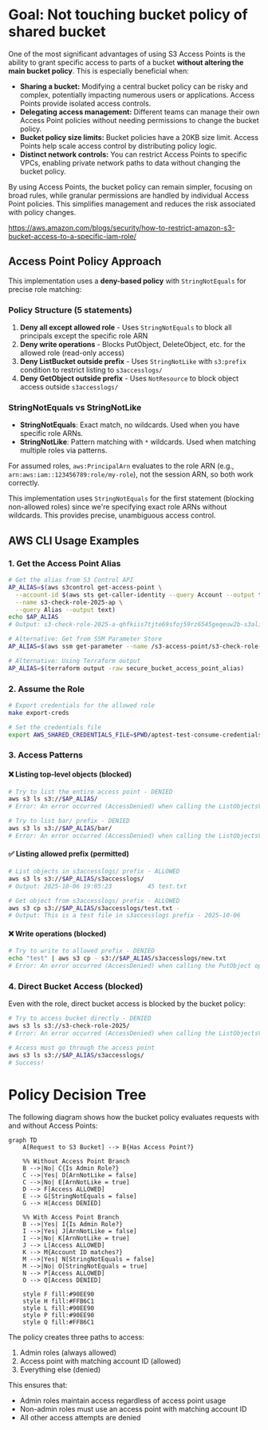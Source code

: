 # Goal: Not touching bucket policy of shared bucket

One of the most significant advantages of using S3 Access Points is the ability to grant specific access to parts of a bucket **without altering the main bucket policy**. This is especially beneficial when:

*   **Sharing a bucket:** Modifying a central bucket policy can be risky and complex, potentially impacting numerous users or applications. Access Points provide isolated access controls.
*   **Delegating access management:** Different teams can manage their own Access Point policies without needing permissions to change the bucket policy.
*   **Bucket policy size limits:** Bucket policies have a 20KB size limit. Access Points help scale access control by distributing policy logic.
*   **Distinct network controls:** You can restrict Access Points to specific VPCs, enabling private network paths to data without changing the bucket policy.

By using Access Points, the bucket policy can remain simpler, focusing on broad rules, while granular permissions are handled by individual Access Point policies. This simplifies management and reduces the risk associated with policy changes.

https://aws.amazon.com/blogs/security/how-to-restrict-amazon-s3-bucket-access-to-a-specific-iam-role/

## Access Point Policy Approach

This implementation uses a **deny-based policy** with `StringNotEquals` for precise role matching:

### Policy Structure (5 statements)

1. **Deny all except allowed role** - Uses `StringNotEquals` to block all principals except the specific role ARN
2. **Deny write operations** - Blocks PutObject, DeleteObject, etc. for the allowed role (read-only access)
3. **Deny ListBucket outside prefix** - Uses `StringNotLike` with `s3:prefix` condition to restrict listing to `s3accesslogs/`
4. **Deny GetObject outside prefix** - Uses `NotResource` to block object access outside `s3accesslogs/`

### StringNotEquals vs StringNotLike

- **StringNotEquals**: Exact match, no wildcards. Used when you have specific role ARNs.
- **StringNotLike**: Pattern matching with `*` wildcards. Used when matching multiple roles via patterns.

For assumed roles, `aws:PrincipalArn` evaluates to the role ARN (e.g., `arn:aws:iam::123456789:role/my-role`), not the session ARN, so both work correctly.

This implementation uses `StringNotEquals` for the first statement (blocking non-allowed roles) since we're specifying exact role ARNs without wildcards. This provides precise, unambiguous access control.

## AWS CLI Usage Examples

### 1. Get the Access Point Alias

```bash
# Get the alias from S3 Control API
AP_ALIAS=$(aws s3control get-access-point \
  --account-id $(aws sts get-caller-identity --query Account --output text) \
  --name s3-check-role-2025-ap \
  --query Alias --output text)
echo $AP_ALIAS
# Output: s3-check-role-2025-a-qhfkiis7tjte69sfoj59rz6545geqeuw2b-s3alias

# Alternative: Get from SSM Parameter Store
AP_ALIAS=$(aws ssm get-parameter --name /s3-access-point/s3-check-role-2025/alias --query Parameter.Value --output text)

# Alternative: Using Terraform output
AP_ALIAS=$(terraform output -raw secure_bucket_access_point_alias)
```

### 2. Assume the Role

```bash
# Export credentials for the allowed role
make export-creds

# Set the credentials file
export AWS_SHARED_CREDENTIALS_FILE=$PWD/aptest-test-consume-credentials
```

### 3. Access Patterns

#### ❌ Listing top-level objects (blocked)

```bash
# Try to list the entire access point - DENIED
aws s3 ls s3://$AP_ALIAS/
# Error: An error occurred (AccessDenied) when calling the ListObjectsV2 operation

# Try to list bar/ prefix - DENIED
aws s3 ls s3://$AP_ALIAS/bar/
# Error: An error occurred (AccessDenied) when calling the ListObjectsV2 operation
```

#### ✅ Listing allowed prefix (permitted)

```bash
# List objects in s3accesslogs/ prefix - ALLOWED
aws s3 ls s3://$AP_ALIAS/s3accesslogs/
# Output: 2025-10-06 19:05:23          45 test.txt

# Get object from s3accesslogs/ prefix - ALLOWED
aws s3 cp s3://$AP_ALIAS/s3accesslogs/test.txt -
# Output: This is a test file in s3accesslogs prefix - 2025-10-06
```

#### ❌ Write operations (blocked)

```bash
# Try to write to allowed prefix - DENIED
echo "test" | aws s3 cp - s3://$AP_ALIAS/s3accesslogs/new.txt
# Error: An error occurred (AccessDenied) when calling the PutObject operation
```

### 4. Direct Bucket Access (blocked)

Even with the role, direct bucket access is blocked by the bucket policy:

```bash
# Try to access bucket directly - DENIED
aws s3 ls s3://s3-check-role-2025/
# Error: An error occurred (AccessDenied) when calling the ListObjectsV2 operation

# Access must go through the access point
aws s3 ls s3://$AP_ALIAS/s3accesslogs/
# Success!
```

# Policy Decision Tree

The following diagram shows how the bucket policy evaluates requests with and without Access Points:

```mermaid
graph TD
    A[Request to S3 Bucket] --> B{Has Access Point?}
    
    %% Without Access Point Branch
    B -->|No| C{Is Admin Role?}
    C -->|Yes| D[ArnNotLike = false]
    C -->|No| E[ArnNotLike = true]
    D --> F[Access ALLOWED]
    E --> G[StringNotEquals = false]
    G --> H[Access DENIED]
    
    %% With Access Point Branch
    B -->|Yes| I{Is Admin Role?}
    I -->|Yes| J[ArnNotLike = false]
    I -->|No| K[ArnNotLike = true]
    J --> L[Access ALLOWED]
    K --> M{Account ID matches?}
    M -->|Yes| N[StringNotEquals = false]
    M -->|No| O[StringNotEquals = true]
    N --> P[Access ALLOWED]
    O --> Q[Access DENIED]

    style F fill:#90EE90
    style H fill:#FFB6C1
    style L fill:#90EE90
    style P fill:#90EE90
    style Q fill:#FFB6C1
```

The policy creates three paths to access:
1. Admin roles (always allowed)
2. Access point with matching account ID (allowed)
3. Everything else (denied)

This ensures that:
- Admin roles maintain access regardless of access point usage
- Non-admin roles must use an access point with matching account ID
- All other access attempts are denied
